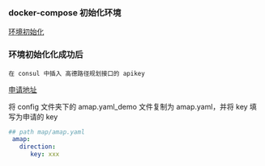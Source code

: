 ### docker-compose 初始化环境
   [环境初始化](deployments/docker-compose-deploy/docker-compose.yaml)
   

### 环境初始化化成功后
    在 consul 中插入 高德路径规划接口的 apikey 
   [申请地址](https://console.amap.com/dev/key/app)

将 config 文件夹下的 amap.yaml_demo  文件复制为 amap.yaml，并将 key 填写为申请的 key
```Yaml
## path map/amap.yaml
 amap:
   direction:
      key: xxx
```